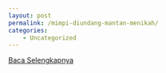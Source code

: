```yaml
---
layout: post
permalink: /mimpi-diundang-mantan-menikah/
categories:
    - Uncategorized
---
```


[Baca Selengkapnya](/01)